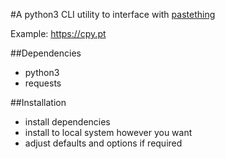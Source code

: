 #A python3 CLI utility to interface with [pastething](https://github.com/lbatalha/pastething)

Example: https://cpy.pt

##Dependencies

* python3
* requests

##Installation

* install dependencies
* install to local system however you want 
* adjust defaults and options if required
